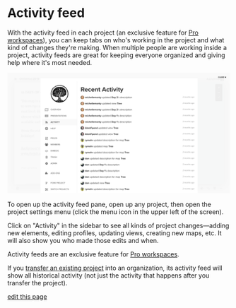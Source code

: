 # Activity feed

With the activity feed in each project (an exclusive feature for [Pro workspaces](/guides/pro-workspaces.html)), you can keep tabs on who's working in the project and what kind of changes they're making. When multiple people are working inside a project, activity feeds are great for keeping everyone organized and giving help where it's most needed.

![Activity feed](/images/activity-feed.png)

To open up the activity feed pane, open up any project, then open the project settings menu (click the menu icon <i class="fa fa-bars"></i> in the upper left of the screen).

Click on "Activity" in the sidebar to see all kinds of project changes—adding new elements, editing profiles, updating views, creating new maps, etc. It will also show you who made those edits and when.

<div class="alert alert-info">
  <p>
    Activity feeds are an exclusive feature for <a class="alert-link" href="/guides/pro-workspaces\.html">Pro workspaces</a>.    
  </p>
  <p>
    If you <a href="/guides/project-admin.html" class="alert-link">transfer an existing project</a> into an organization, its activity feed will show all historical activity (not just the activity that happens after you transfer the project).
  </p>
</div>

<span class="edit-link"><a href="https://github.com/kumu/docs/blob/master/guides/activity-feed.md" target="_blank"><i class="fa fa-github"></i> edit this page</a></span>
